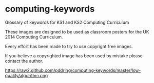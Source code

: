 computing-keywords
==================

Glossary of keywords for KS1 and KS2 Computing Curriculum

These images are designed to be used as classroom posters for the UK 2014 Computing Curriculum.

Every effort has been made to try to use copyright free images. 

If you believe a copyrighted image has been used by mistake please contact the author.

https://raw2.github.com/pddring/computing-keywords/master/low-quality/algorithm.png

